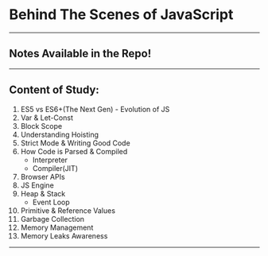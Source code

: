 # Behind The Scenes of JavaScript

---

## Notes Available in the Repo!

---

## Content of Study:

1. ES5 vs ES6+(The Next Gen) - Evolution of JS
2. Var & Let-Const
3. Block Scope
4. Understanding Hoisting
5. Strict Mode & Writing Good Code
6. How Code is Parsed & Compiled
    - Interpreter
    - Compiler(JIT)
7. Browser APIs
8. JS Engine
9. Heap & Stack
    - Event Loop
10. Primitive & Reference Values
11. Garbage Collection
12. Memory Management
13. Memory Leaks Awareness

---
